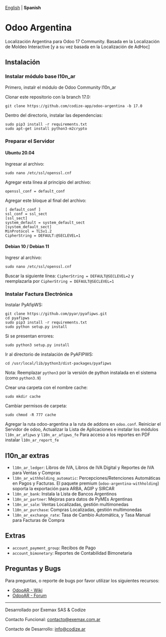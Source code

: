 [English](https://github.com/codize-app/odoo-argentina/blob/15.0/README.md) | **Spanish**

# Odoo Argentina
Localización Argentina para Odoo 17 Community. Basada en la Localización de Moldeo Interactive [y a su vez basada en la Localización de AdHoc]

## Instalación
### Instalar módulo base l10n_ar

Primero, instalr el módulo de Odoo Community l10n_ar

Clonar este repositorio con la branch 17.0:

```
git clone https://github.com/codize-app/odoo-argentina -b 17.0
```

Dentro del directorio, instalar las dependencias:

```
sudo pip3 install -r requirements.txt
sudo apt-get install python3-m2crypto
```

### Preparar el Servidor

#### Ubuntu 20.04
Ingresar al archivo:

```
sudo nano /etc/ssl/openssl.cnf
```

Agregar esta línea al principio del archivo:

```
openssl_conf = default_conf
```

Agregar este bloque al final del archivo:

```
[ default_conf ]
ssl_conf = ssl_sect
[ssl_sect]
system_default = system_default_sect
[system_default_sect]
MinProtocol = TLSv1.2
CipherString = DEFAULT:@SECLEVEL=1
```

#### Debian 10 / Debian 11
Ingresr al archivo:

```
sudo nano /etc/ssl/openssl.cnf
```

Buscar la siguiente línea: `CipherString = DEFAULT@SECLEVEL=2` y reemplazarla por `CipherString = DEFAULT@SECLEVEL=1`

### Instalar Factura Electrónica

Instalar PyAfipWS:

```
git clone https://github.com/pyar/pyafipws.git
cd pyafipws
sudo pip3 install -r requirements.txt
sudo python setup.py install
```

Si se presentan errores:

```
sudo python3 setup.py install
```

Ir al directorio de instalación de PyAFIPWS:

```
cd /usr/local/lib/python3/dist-packages/pyafipws
```

Nota: Reemplazar `python3` por la versión de python instalada en el sistema (como `python3.9`)

Crear una carpeta con el nombre cache:

```
sudo mkdir cache
```

Cambiar permisos de carpeta:

```
sudo chmod -R 777 cache
```

Agregar la ruta odoo-argentina a la ruta de addons en `odoo.conf`. Reiniciar el Servidor de odoo, Actualizar la Lista de Aplicaciones e instalar los módulos `l10n_ar_afipws` y `l10n_ar_afipws_fe`
Para acceso a los reportes en PDF instalar `l10n_ar_report_fe`

## l10n_ar extras

* `l10n_ar_ledger`: Libros de IVA, Libros de IVA Digital y Reportes de IVA para Ventas y Compras
* `l10n_ar_withholding_automatic`: Percepciones/Retenciones Automáticas en Pagos y Facturas. El paquete premium (`odoo-argentina-withholding`) soporta la exportación para ARBA, AGIP y SIRCAR
* `l10n_ar_bank`: Instala la Lista de Bancos Argentinos
* `l10n_ar_partner`: Mejoras para datos de PyMEs Argentinas
* `l10n_ar_sale`: Ventas Localizadas, gestión multimonedas
* `l10n_ar_purchase`: Compras Localizadas, gestión multimonedas
* `l10n_ar_exchange_rate`: Tasa de Cambio Automática, y Tasa Manual para Facturas de Compra

## Extras

* `account_payment_group`: Recibos de Pago
* `account_bimonetary`: Reportes de Contabilidad Bimonetaria

## Preguntas y Bugs

Para preguntas, o reporte de bugs por favor utilizar los siguientes recursos:

* [OdooAR - Wiki](https://github.com/OdooAR/odoo-argentina-doc/wiki)
* [OdooAR - Forum](https://github.com/OdooAR/odoo-argentina-doc/discussions)

---
Desarrollado por Exemax SAS & Codize

Contacto Funcional: contacto@exemax.com.ar

Contacto de Desarrollo: info@codize.ar
